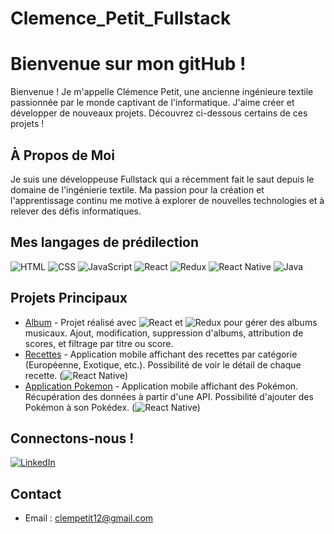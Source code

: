 # Clemence_Petit_Fullstack

# Bienvenue sur mon gitHub !
Bienvenue  ! Je m'appelle Clémence Petit, une ancienne ingénieure textile passionnée par le monde captivant de l'informatique. J'aime créer et développer de nouveaux projets. Découvrez ci-dessous certains de ces projets !

## À Propos de Moi

Je suis une développeuse Fullstack qui a récemment fait le saut depuis le domaine de l'ingénierie textile. Ma passion pour la création et l'apprentissage continu me motive à explorer de nouvelles technologies et à relever des défis informatiques.

## Mes langages de prédilection
![HTML](https://img.shields.io/badge/-HTML-orange?logo=html5&logoColor=white)
![CSS](https://img.shields.io/badge/-CSS-blue?logo=css3&logoColor=white)
![JavaScript](https://img.shields.io/badge/JavaScript-Developer-yellow)
![React](https://img.shields.io/badge/-React-blue?logo=react&logoColor=white)
![Redux](https://img.shields.io/badge/-Redux-purple?logo=redux&logoColor=white)
![React Native](https://img.shields.io/badge/-React_Native-green?logo=react&logoColor=white)
![Java](https://img.shields.io/badge/-Java-orange?logo=java&logoColor=white)


## Projets Principaux

- [Album](https://github.com/clempetit12/Clemence_Petit_Fullstack/tree/main/Redux/Album) - Projet réalisé avec ![React](https://img.shields.io/badge/-React-blue?logo=react&logoColor=white) et ![Redux](https://img.shields.io/badge/-Redux-purple?logo=redux&logoColor=white) pour gérer des albums musicaux. Ajout, modification, suppression d'albums, attribution de scores, et filtrage par titre ou score. 
- [Recettes](https://github.com/clempetit12/Clemence_Petit_Fullstack/tree/main/React%20Native/Recettes) - Application mobile affichant des recettes par catégorie (Européenne, Exotique, etc.). Possibilité de voir le détail de chaque recette. (![React Native](https://img.shields.io/badge/-React_Native-green?logo=react&logoColor=white))
- [Application Pokemon](https://github.com/clempetit12/Clemence_Petit_Fullstack/tree/main/React%20Native/Pokedex/my-app) - Application mobile affichant des Pokémon. Récupération des données à partir d'une API. Possibilité d'ajouter des Pokémon à son Pokédex. (![React Native](https://img.shields.io/badge/-React_Native-green?logo=react&logoColor=white))


## Connectons-nous !

[![LinkedIn](https://img.shields.io/badge/LinkedIn-Connect-blue)](https://www.linkedin.com/in/cl%C3%A9mence-petit/)




## Contact

- Email : clempetit12@gmail.com

